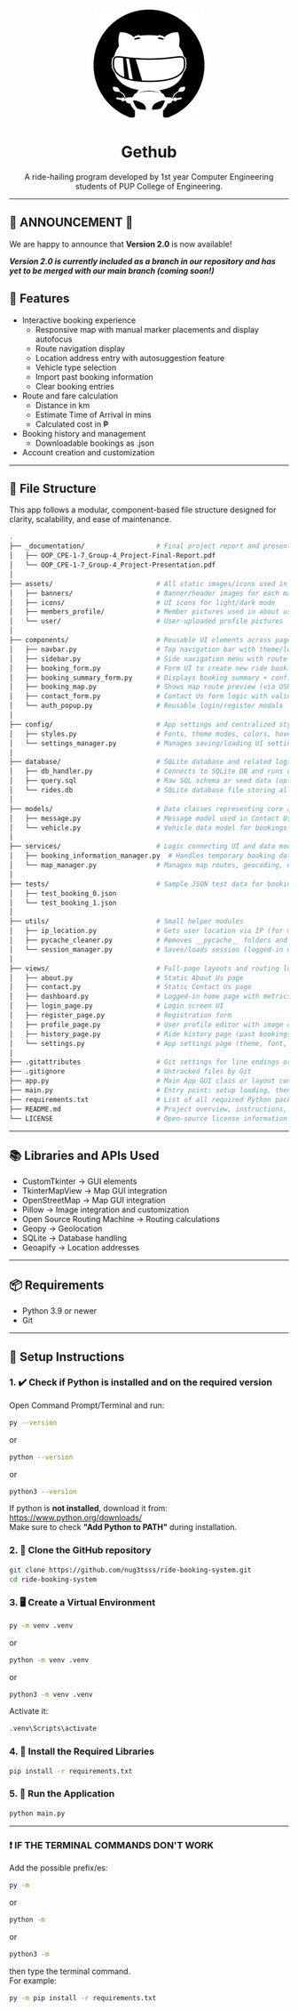 <p align="center">
  <picture>
    <source srcset="assets/icons/logo-dark--transparent.png" media="(prefers-color-scheme: dark)">
    <img src="assets/icons/logo-light--transparent.png" alt="My Image" width="200">
  </picture>
</p>

<h1 align="center">Gethub</h1>
<p align="center">
  A ride-hailing program developed by 1st year Computer Engineering students of PUP College of Engineering.
</p>

---

## 📣 ANNOUNCEMENT 📣

We are happy to announce that **Version 2.0** is now available!

***Version 2.0 is currently included as a branch in our repository and has yet to be merged with our main branch (coming soon!)***

## 🔭 Features

- Interactive booking experience
  - Responsive map with manual marker placements and display autofocus
  - Route navigation display
  - Location address entry with autosuggestion feature
  - Vehicle type selection
  - Import past booking information
  - Clear booking entries
- Route and fare calculation
  - Distance in km
  - Estimate Time of Arrival in mins
  - Calculated cost in ₱
- Booking history and management
  - Downloadable bookings as .json
- Account creation and customization

---

## 🔭 File Structure

This app follows a modular, component-based file structure designed for clarity, scalability, and ease of maintenance. 

```bash
.
├── _documentation/                  # Final project report and presentation
│   ├── OOP_CPE-1-7_Group-4_Project-Final-Report.pdf
│   └── OOP_CPE-1-7_Group-4_Project-Presentation.pdf
│
├── assets/                          # All static images/icons used in the app
│   ├── banners/                     # Banner/header images for each main page
│   ├── icons/                       # UI icons for light/dark mode
│   ├── members_profile/             # Member pictures used in about us page
│   └── user/                        # User-uploaded profile pictures
│
├── components/                      # Reusable UI elements across pages
│   ├── navbar.py                    # Top navigation bar with theme/login buttons
│   ├── sidebar.py                   # Side navigation menu with route buttons
│   ├── booking_form.py              # Form UI to create new ride bookings
│   ├── booking_summary_form.py      # Displays booking summary + confirm button
│   ├── booking_map.py               # Shows map route preview (via OSRM)
│   ├── contact_form.py              # Contact Us form logic with validation
│   └── auth_popup.py                # Reusable login/register modals
│
├── config/                          # App settings and centralized style configs
│   ├── styles.py                    # Fonts, theme modes, colors, hover effects
│   └── settings_manager.py          # Manages saving/loading UI settings
│
├── database/                        # SQLite database and related logic
│   ├── db_handler.py                # Connects to SQLite DB and runs queries
│   ├── query.sql                    # Raw SQL schema or seed data (optional)
│   └── rides.db                     # SQLite database file storing all records
│
├── models/                          # Data classes representing core app entities
│   ├── message.py                   # Message model used in Contact Us page
│   └── vehicle.py                   # Vehicle data model for bookings
│
├── services/                        # Logic connecting UI and data models
│   ├── booking_information_manager.py  # Handles temporary booking data across pages
│   └── map_manager.py               # Manages map routes, geocoding, etc.
│
├── tests/                           # Sample JSON test data for booking scenarios
│   ├── test_booking_0.json
│   └── test_booking_1.json
│
├── utils/                           # Small helper modules
│   ├── ip_location.py               # Gets user location via IP (for maps)
│   ├── pycache_cleaner.py           # Removes __pycache__ folders and .pyc files
│   └── session_manager.py           # Saves/loads session (logged-in user)
│
├── views/                           # Full-page layouts and routing logic
│   ├── about.py                     # Static About Us page
│   ├── contact.py                   # Static Contact Us page
│   ├── dashboard.py                 # Logged-in home page with metrics/cards
│   ├── login_page.py                # Login screen UI
│   ├── register_page.py             # Registration form
│   ├── profile_page.py              # User profile editor with image cropping
│   ├── history_page.py              # Ride history page (past bookings)
│   └── settings.py                  # App settings page (theme, font, etc.)
│
├── .gitattributes                   # Git settings for line endings or diffing
├── .gitignore                       # Untracked files by Git
├── app.py                           # Main App GUI class or layout controller
├── main.py                          # Entry point: setup loading, then start app
├── requirements.txt                 # List of all required Python packages
├── README.md                        # Project overview, instructions, credits
└── LICENSE                          # Open-source license information
```

---

## 📚 Libraries and APIs Used

- CustomTkinter -> GUI elements
- TkinterMapView -> Map GUI integration
- OpenStreetMap -> Map GUI integration
- Pillow -> Image integration and customization
- Open Source Routing Machine -> Routing calculations
- Geopy -> Geolocation
- SQLite -> Database handling
- Geoapify -> Location addresses

---

## 📦 Requirements

- Python 3.9 or newer
- Git

---

## 🧰 Setup Instructions

### 1. ✔️ Check if Python is installed and on the required version

Open Command Prompt/Terminal and run:

```bash
py --version
```
or
```bash
python --version
```
or
```bash
python3 --version
```

If python is **not installed**, download it from:  
https://www.python.org/downloads/  
Make sure to check **"Add Python to PATH"** during installation.  

### 2. 📂 Clone the GitHub repository

```bash
git clone https://github.com/nug3tsss/ride-booking-system.git
cd ride-booking-system
```

### 3. 🖥️ Create a Virtual Environment

```bash
py -m venv .venv
```
or
```bash
python -m venv .venv
```
or
```bash
python3 -m venv .venv
```

Activate it:
```bash
.venv\Scripts\activate
```

### 4. 📃 Install the Required Libraries

```bash
pip install -r requirements.txt
```

### 5. 🏃 Run the Application

```bash
python main.py
```

---

### ❗ IF THE TERMINAL COMMANDS DON'T WORK
Add the possible prefix/es:

```bash
py -m
```
or
```bash
python -m
```
or
```bash
python3 -m
```

then type the terminal command.  
For example:

```bash
py -m pip install -r requirements.txt
```
